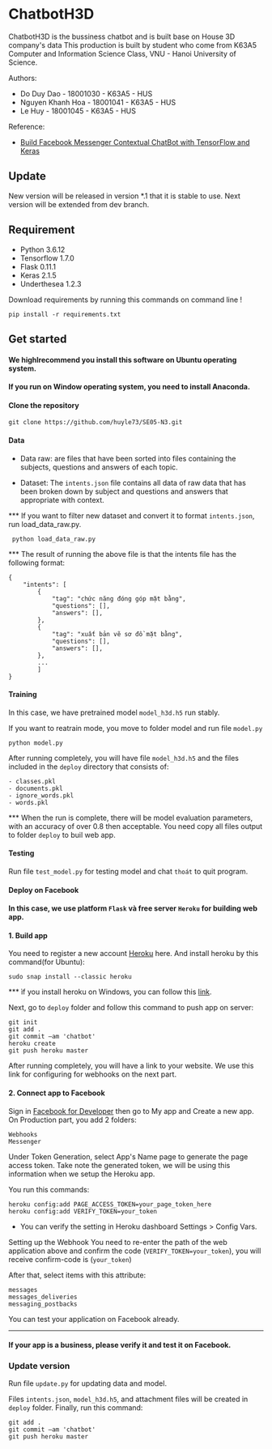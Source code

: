 # ChatbotH3D
ChatbotH3D is the bussiness chatbot and is built base on House 3D company's data
This production is built by student who come from K63A5 Computer and Information Science Class, VNU - Hanoi University of Science.

Authors:

- Do Duy Dao - 18001030 - K63A5 - HUS
- Nguyen Khanh Hoa - 18001041 - K63A5 - HUS
- Le Huy - 18001045 - K63A5 - HUS

Reference:

- [Build Facebook Messenger Contextual ChatBot with TensorFlow and Keras](https://medium.com/@ferrygunawan/build-facebook-messenger-contextual-chatbot-with-tensorflow-and-keras-4f8cc79438cf)

## Update

New version will be released in version *.1 that it is stable to use.
Next version will be extended from dev branch.

## Requirement

- Python 3.6.12
- Tensorflow 1.7.0
- Flask 0.11.1
- Keras 2.1.5
- Underthesea 1.2.3

Download requirements by running this commands on command line ! 
```
pip install -r requirements.txt 
```

## Get started
#### We highlrecommend you install this software on Ubuntu operating system.
#### If you run on Window operating system, you need to install Anaconda.
#### Clone the repository
```
git clone https://github.com/huyle73/SE05-N3.git
```

#### Data
- Data raw: are files that have been sorted into files containing the subjects, questions and answers of each topic.

- Dataset: The `intents.json` file contains all data of raw data that has been broken down by subject and questions and answers that appropriate with context.

*** If you want to filter new dataset and convert it to format `intents.json`, run load_data_raw.py.
```
 python load_data_raw.py
```

*** The result of running the above file is that the intents file has the following format:
```
{
    "intents": [
        {
            "tag": "chức năng đóng góp mặt bằng",
            "questions": [],
            "answers": [],
        },
        {
            "tag": "xuất bản vẽ sơ đồ mặt bằng",
            "questions": [],
            "answers": [],
        },
        ...
        ]
}
```

#### Training
In this case, we have pretrained model ``model_h3d.h5`` run stably.

If you want to reatrain mode, you move to folder model and run file `model.py`
```
python model.py
```

After running completely, you will have file `model_h3d.h5` and the files included in the  `deploy` directory that consists of:
```
- classes.pkl
- documents.pkl
- ignore_words.pkl
- words.pkl
```
*** When the run is complete, there will be model evaluation parameters, with an accuracy of over 0.8 then acceptable. You need copy all files output to folder `deploy` to buil web app.

#### Testing

Run file ``test_model.py`` for testing model and chat `thoát` to quit program.

#### Deploy on Facebook

#### In this case, we use platform ``Flask`` và free server ``Heroku`` for building web app.

#### 1. Build app

You need to register a new account [Heroku](http://heroku.com/) here.
And install heroku by this command(for Ubuntu):
```
sudo snap install --classic heroku
```
*** ìf you install heroku on Windows, you can follow this [link](https://devcenter.heroku.com/articles/heroku-cli).

Next, go to `deploy` folder and follow this command to push app on server:
```
git init
git add .
git commit —am 'chatbot'
heroku create
git push heroku master
```
After running completely, you will have a link to your website.
We use this link for configuring for webhooks on the next part.

#### 2. Connect app to Facebook

Sign in [Facebook for Developer](https://developers.facebook.com/) then go to My app and Create a new app.
On Production part, you add 2 folders:
```
Webhooks
Messenger
```
Under Token Generation, select App's Name page to generate the page access token. Take note the generated token, we will be using this information when we setup the Heroku app.

You run this commands:
```
heroku config:add PAGE_ACCESS_TOKEN=your_page_token_here
heroku config:add VERIFY_TOKEN=your_token
```
* You can verify the setting in Heroku dashboard Settings > Config Vars.

Setting up the Webhook
You need to re-enter the path of the web application above and confirm the code (`VERIFY_TOKEN=your_token`), you will receive confirm-code is (`your_token`)



After that, select items with this attribute:
```
messages
messages_deliveries
messaging_postbacks
```
You can test your application on Facebook already.
***
#### If your app is a business, please verify it and test it on Facebook.


### Update version

Run file `update.py` for updating data and model.

Files ``intents.json``, ``model_h3d.h5``, and attachment files will be created in `deploy` folder.
Finally, run this command:
```
git add .
git commit —am 'chatbot'
git push heroku master
```
